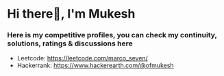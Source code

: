 # Hi there👋, I'm Mukesh
### Here is my competitive profiles, you can check my continuity, solutions, ratings & discussions here 
- Leetcode: https://leetcode.com/marco_seven/
- Hackerrank: https://www.hackerearth.com/@ofmukesh

